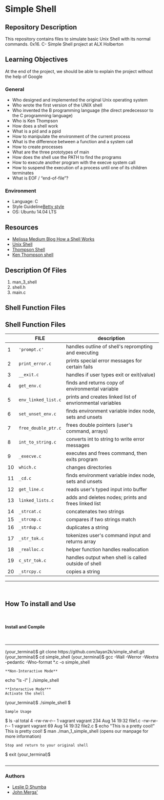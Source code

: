 <h1 align-"center">Simple Shell </h1>

## Repository Description
<p> This repository contains files to simulate basic Unix Shell with its normal commands.
0x16. C- Simple Shell project at ALX Holberton </p>

<h2>Learning Objectives</h2>
<p>At the end of the project, we should be able to explain the project without the help of Google</p>

<h3>General</h3>
<ul>
    <li>Who designed and implemented the original Unix operating system</li>
    <li>Who wrote the first version of the UNIX shell</li>
    <li>Who invented the B programming language (the direct predecessor to the C programming language)</li>
    <li>Who is Ken Thompson</li>
    <li>How does a shell work</li>
    <li>What is a pid and a ppid</li>
    <li>How to manipulate the environment of the current process</li>
    <li>What is the difference between a function and a system call</li>
    <li>How to create processes</li>
    <li>What are the three prototypes of main</li>
    <li>How does the shell use the PATH to find the programs</li>
    <li>How to execute another program with the execve system call</li>
    <li>How to suspend the execution of a process until one of its children terminates</li>
    <li>What is EOF / “end-of-file”?</li>
</ul>
<h3>Environment</h3>
<ul>
    <li>Language: C</li>
    <li>Style Guideline<a href="https://github.com/holbertonschool/Betty/wiki">Betty style</a></li>
    <li>OS: Ubuntu 14.04 LTS</li>
</ul>
<h2>Resources</h2>
<ul>
    <li><a href="https://medium.com/@MelissaNg__/how-a-shell-works-8a5a461c1910">Melissa Medium Blog How a Shell Works</a></li>
    <li><a href="https://en.wikipedia.org/wiki/Unix_shell">Unix Shell</a></li>
    <li><a href="https://en.wikipedia.org/wiki/Thompson_shell">Thompson Shell</a></li>
    <li><a href="https://en.wikipedia.org/wiki/Ken_Thompson">Ken Thompson shell</a></li>
</ul>
<h2>Description Of Files</h2>
<ol>
    <li>man_3_shell</li>
    <li>shell.h</li>
    <li>main.c</li>
</ol>
<h2>Shell Function Files</h2>

## Shell Function Files</h2>

|           |FILE            |description                         |
|-----------|-----------------|-----------------------------|
|1			|`'prompt.c'`     |handles outline of shell's reprompting and executing |
|2          |`print_error.c`  |prints special error messages for certain fails |
|3          |`__exit.c`  |handles if user types exit or exit(value)            |
|4          |`get_env.c`  |finds and returns copy of environmental variable    |
|5          |`env_linked_list.c`  |prints and creates linked list of envrionmental variables |
|6          |`set_unset_env.c`  |finds environment variable index node, sets and unsets      |
|7          |`free_double_ptr.c`|frees double pointers (user's command, arrays)|
|8          |`int_to_string.c`  |converts int to string to write error messages |
|9          |`_execve.c`  |executes and frees command, then exits program|
|10          |`which.c`  |changes directories|
|11          |`_cd.c`  |finds environment variable index node, sets and unsets     |
|12         |`get_line.c`  |reads user's typed input into buffer|
|13         |`linked_lists.c`  |adds and deletes nodes; prints and frees linked list|
|14         |`_strcat.c`  |concatenates two strings|
|15         |`_strcmp.c`  |compares if two strings match|
|16         |`_strdup.c`  |duplicates a string|
|17         |`_str_tok.c`  |tokenizes user's command input and returns array|
|18         |`_realloc.c`  |helper function handles reallocation|
|19         |`c_str_tok.c`  |handles output when shell is called outside of shell|
|20         |`_strcpy.c`  |copies a string|


<hr>
<br>
<h2>How To install and Use</h2>
<br>
<h4>Install and Compile</h4>
<br>
<hr>
(your_terminal)$ git clone https://github.com/layan2k/simple_shell.git
(your_terminal)$ cd simple_shell
(your_terminal)$ gcc -Wall -Werror -Wextra -pedantic -Wno-format *.c -o simple_shell

```
**Non-Interactive Mode**
```
echo "ls -l" | ./simple_shell
```
**Interactive Mode***
Activate the shell
```
(your_terminal)$ ./simple_shell
$
```
Sample Usage
```
$ ls -al
total 4
-rw-rw-r-- 1 vagrant vagrant   234 Aug 14 19:32 file1.c
-rw-rw-r-- 1 vagrant vagrant    69 Aug 14 19:32 file2.c
$ echo "This is a pretty cool!"
This is pretty cool!
$ man ./man_1_simple_shell (opens our manpage for more information)
```
Stop and return to your original shell
```
$ exit
(your_terminal)$
```
```
<hr>
<h3>Authors</h3>
<ul>
<li><a href="https://github.com/layan2k">Leslie D Shumba</a></li>
<li><a href="https://github.com/johnmerga">John Merga'</a></li>
</ul>